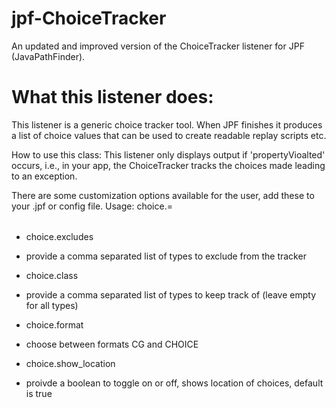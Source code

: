 # jpf-ChoiceTracker
An updated and improved version of the ChoiceTracker listener for JPF (JavaPathFinder). 

# What this listener does:
This listener is a generic choice tracker tool. When JPF finishes it produces
a list of choice values that can be used to create readable replay scripts
etc.

How to use this class: This listener only displays output if
'propertyVioalted' occurs, i.e., in your app, the ChoiceTracker tracks the
choices made leading to an exception.

There are some customization options available for the user, add these to
your .jpf or config file. Usage: choice.<action>=<option>

* choice.excludes 
 * provide a comma separated list of types to exclude from the
tracker

* choice.class 
 * provide a comma separated list of types to keep track of
(leave empty for all types)

* choice.format 
 * choose between formats CG and CHOICE

* choice.show_location 
 * proivde a boolean to toggle on or off, shows location
of choices, default is true
